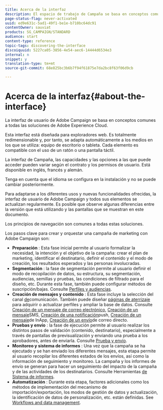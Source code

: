 ```yaml
---
title: Acerca de la interfaz
description: El espacio de trabajo de Campaña se basa en conceptos comunes a todas las soluciones de Adobe Experience Cloud.
page-status-flag: never-activated
uuid: ed9e631c-5ad1-49f1-be1e-b710bc64dc91
contentOwner: sauviat
products: SG_CAMPAIGN/STANDARD
audience: start
content-type: reference
topic-tags: discovering-the-interface
discoiquuid: 5227ca05-3856-4e54-aec6-14444d6534e3
internal: n
snippet: y
translation-type: tm+mt
source-git-commit: 68e825bc3b6b7f94f61875e7da2bc8f63f06d9cb

---
```



# Acerca de la interfaz{#about-the-interface}

La interfaz de usuario de Adobe Campaign se basa en conceptos comunes a todas las soluciones de Adobe Experience Cloud.

Esta interfaz está diseñada para exploradores web. Es totalmente redimensionable y, por tanto, se adapta automáticamente a los medios en los que se utiliza: equipo de escritorio o tableta. Cada elemento es compatible con el uso de un ratón o una pantalla táctil.

La interfaz de Campaña, las capacidades y las opciones a las que puede acceder pueden variar según el contrato y los permisos de usuario. Está disponible en inglés, francés y alemán.

Tenga en cuenta que el idioma se configura en la instalación y no se puede cambiar posteriormente.

Para adaptarse a los diferentes usos y nuevas funcionalidades ofrecidas, la interfaz de usuario de Adobe Campaign y todos sus elementos se actualizan regularmente. Es posible que observe algunas diferencias entre la versión que está utilizando y las pantallas que se muestran en este documento.

Los principios de navegación son comunes a todas estas soluciones.

Los pasos clave para crear y orquestar una campaña de marketing con Adobe Campaign son:

* **Preparación** : Esta fase inicial permite al usuario formalizar la necesidad, la intención y el objetivo de la campaña: crear el plan de marketing, identificar el destinatario, definir el contenido y el modo de creación, los resultados esperados y las personas involucradas.
* **Segmentación** : la fase de segmentación permite al usuario definir el modo de recopilación de datos, su estructura, su segmentación, audiencias, semillas y pruebas, las condiciones de filtrado para el diseño, etc. Durante esta fase, también puede configurar métodos de suscripción/bajas. Consulte [Perfiles y audiencias](../../audiences/using/about-profiles.md).
* **Creación de mensajes y contenido** : Esta fase incluye la selección del canal [de](../../channels/using/get-started-communication-channels.md)comunicación. También puede diseñar [páginas de aterrizaje](../../channels/using/getting-started-with-landing-pages.md) para adquirir o actualizar perfiles y ampliar la base de datos. Consulte [Creación de un mensaje de correo electrónico](../../channels/using/creating-an-email.md), [Creación de un mensaje](../../channels/using/creating-an-sms-message.md)SMS, [Creación de una notificación](../../channels/using/preparing-and-sending-a-push-notification.md)push, [Creación de un mensaje](../../channels/using/about-in-app-messaging.md)de InApp, [Creación de un envío](../../channels/using/creating-the-direct-mail.md)de correo directo.
* **Pruebas y envío** : la fase de ejecución permite al usuario realizar los distintos pasos de validación (contenido, destinatario), especialmente a través de pantallas de previsualización y enviando una prueba a los aprobadores, antes de enviarla. Consulte [Prueba y envío](../../sending/using/get-started-sending-messages.md).
* **Monitoreo y sistema de informes** : Una vez que la campaña se ha ejecutado y se han enviado los diferentes mensajes, esta etapa permite al usuario recopilar los diferentes estados de los envíos, así como la información de seguimiento y monitoreo. La campaña y los informes de envío se generan para hacer un seguimiento del impacto de la campaña y de las actividades de los destinatarios. Consulte Herramientas [de Sistema de informes](../../reporting/using/about-dynamic-reports.md).
* **Automatización** : Durante esta etapa, factores adicionales como los métodos de implementación del mecanismo de importación/exportación, los modos de gestión de datos y actualización, la identificación de datos de personalización, etc. están definidas. See [Workflows and data management](../../automating/using/get-started-workflows.md).